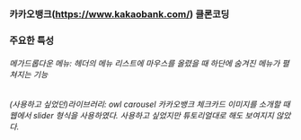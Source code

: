 ### 카카오뱅크(https://www.kakaobank.com/) 클론코딩
### 주요한 특성
###### 메가드롭다운 메뉴: 헤더의 메뉴 리스트에 마우스를 올렸을 때 하단에 숨겨진 메뉴가 펼쳐지는 기능
###### (사용하고 싶었던)라이브러리: owl carousel 카카오뱅크 체크카드 이미지를 소개할 때 웹에서 slider 형식을 사용하였다. 사용하고 싶었지만 튜토리얼대로 해도 보여지지 않았다.
